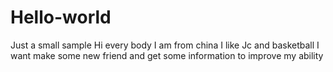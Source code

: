 # Hello-world
Just a small sample
Hi every body
I am from china
I like Jc and basketball
I want make some new friend and get some information to improve my ability

